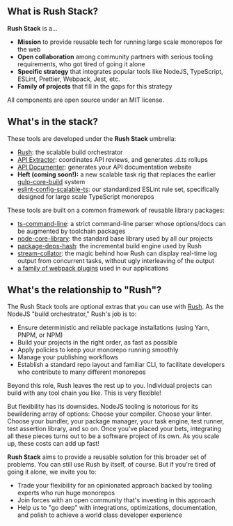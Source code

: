 
## What is Rush Stack?

**Rush Stack** is a...

- **Mission** to provide reusable tech for running large scale monorepos for the web
- **Open collaboration** among community partners with serious tooling requirements, who got tired of going it alone
- **Specific strategy** that integrates popular tools like NodeJS, TypeScript, ESLint, Prettier, Webpack, Jest, etc.
- **Family of projects** that fill in the gaps for this strategy

All components are open source under an MIT license.

## What's in the stack?

These tools are developed under the **Rush Stack** umbrella:

- [Rush](https://rushjs.io/): the scalable build orchestrator
- [API Extractor](https://api-extractor.com/): coordinates API reviews, and generates .d.ts rollups
- [API Documenter](https://api-extractor.com/pages/setup/generating_docs/): generates your API documentation website
- **Heft (coming soon!):** a new scalable task rig that replaces the earlier
  [gulp-core-build](https://www.npmjs.com/package/@microsoft/gulp-core-build) system
- [eslint-config-scalable-ts](https://www.npmjs.com/package/@microsoft/eslint-config-scalable-ts): our standardized
  ESLint rule set, specifically designed for large scale TypeScript monorepos

These tools are built on a common framework of reusable library packages:
- [ts-command-line](https://www.npmjs.com/package/@microsoft/ts-command-line): a strict command-line parser
  whose options/docs can be augmented by toolchain packages
- [node-core-library](https://www.npmjs.com/package/@microsoft/node-core-library): the standard base library
  used by all our projects
- [package-deps-hash](https://www.npmjs.com/package/@microsoft/package-deps-hash): the incremental build engine
  used by Rush
- [stream-collator](https://www.npmjs.com/package/@microsoft/stream-collator): the magic behind how Rush can
  display real-time log output from concurrent tasks, without ugly interleaving of the output
- [a family of webpack plugins](https://github.com/microsoft/rushstack/tree/master/webpack) used in our
  applications


## What's the relationship to "Rush"?

The Rush Stack tools are optional extras that you can use with [Rush](https://rushjs.io/).  As the NodeJS "build
orchestrator," Rush's job is to:

- Ensure deterministic and reliable package installations (using Yarn, PNPM, or NPM)
- Build your projects in the right order, as fast as possible
- Apply policies to keep your monorepo running smoothly
- Manage your publishing workflows
- Establish a standard repo layout and familiar CLI, to facilitate developers who contribute to many different monorepos

Beyond this role, Rush leaves the rest up to you.  Individual projects can build with any tool chain you like.
This is very flexible!

But flexibility has its downsides.  NodeJS tooling is notorious for its bewildering array of options:
Choose your compiler.  Choose your linter.  Choose your bundler, your package manager, your task engine,
test runner, test assertion library, and so on.  Once you've placed your bets, integrating all these pieces
turns out to be a software project of its own.  As you scale up, these costs can add up fast!

**Rush Stack** aims to provide a reusable solution for this broader set of problems.  You can still use Rush by itself,
of course.  But if you're tired of going it alone, we invite you to:

- Trade your flexibility for an opinionated approach backed by tooling experts who run huge monorepos
- Join forces with an open community that's investing in this approach
- Help us to "go deep" with integrations, optimizations, documentation, and polish to achieve a world class developer experience

